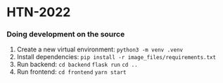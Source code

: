 # HTN-2022

### Doing development on the source


1. Create a new virtual environment: `python3 -m venv .venv`
2. Install dependencies: `pip install -r image_files/requirements.txt`
3. Run backend:
    `cd backend`
    `flask run`
    `cd ..`
4. Run frontend:
    `cd frontend`
    `yarn start`